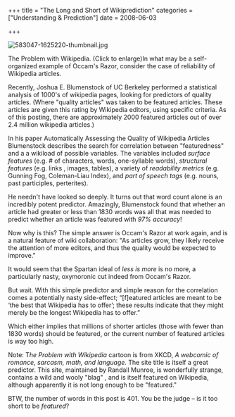 +++
title = "The Long and Short of Wikiprediction"
categories = ["Understanding & Prediction"]
date = 2008-06-03


+++


<img src="https://www.fractalog.com/jpg/583047-1625220-thumbnail.jpg" alt="583047-1625220-thumbnail.jpg" />

 The Problem with Wikipedia. (Click to enlarge)In what may be a self-organized example of Occam's Razor, consider the case of reliability of Wikipedia articles.
   
Recently, Joshua E. Blumenstock of UC Berkeley performed a statistical analysis of 1000's of wikipedia pages, looking for predictors of quality articles. (Where &quot;quality articles&quot; was taken to be featured articles. These articles are given this rating by Wikipedia editors, using specific criteria.  As of this posting, there are approximately 2000 featured articles out of over 2.4 million wikipedia articles.)
   
In his paper Automatically Assessing the Quality of Wikipedia Articles Blumenstock describes the search for correlation between &quot;featuredness&quot; and a a wikiload of possible variables. The variables included <em>surface features</em> (e.g. # of characters, words, one-syllable words), <em>structural features</em> (e.g. links , images, tables), a variety of <em>readability metrics</em> (e.g. Gunning Fog, Coleman-Liau Index), and <em>part of speech tags</em> (e.g. nouns, past participles, perterites). 
      
He needn't have looked so deeply. It turns out that word count alone is an incredibly potent predictor. Amazingly, Blumenstock found that whether an article had greater or less than 1830 words was all that was needed to predict whether an article was featured with <em>97% accuracy</em>!
   
Now why is this? The simple answer is Occam's Razor at work again, and is a natural feature of wiki collaboration: &quot;As articles grow, they likely receive the attention of more editors, and thus the quality would be expected to improve.&quot;
      
It would seem that the Spartan ideal of <em>less is more </em>is no more, a particularly nasty, oxymoronic cut indeed from Occam's Razor.
   
But wait. With this simple predictor and simple reason for the correlation comes a potentially nasty side-effect; &ldquo;[f]eatured articles are meant to be &lsquo;the best that Wikipedia has to offer&rsquo;; these results indicate that they might merely be the longest Wikipedia has to offer.&rdquo;
   
Which either implies that millions of shorter articles (those with fewer than 1830 words) should be featured, or the current number of featured articles is way too high.
    
Note: T<em>he Problem with Wikipedia</em> cartoon is from XKCD,<em> A webcomic of romance, sarcasm, math, and language. </em>The site title is itself a great predictor. This site, maintained by Randall Munroe, is wonderfully strange, contains a wild and wooly &quot;blag&quot; , and is itself featured on Wikipedia, although apparently it is not long enough to be &quot;featured.&quot;

 BTW, the number of words in this post is 401. You be the judge &ndash; is it too short to be <em>featured</em>?
